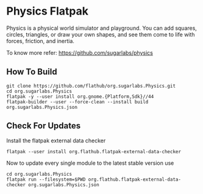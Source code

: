 # Physics Flatpak

Physics is a physical world simulator and playground. You can add squares, circles, triangles, or draw your own shapes, and see them come to life with forces, friction, and inertia.

To know more refer: https://github.com/sugarlabs/physics

## How To Build

```
git clone https://github.com/flathub/org.sugarlabs.Physics.git
cd org.sugarlabs.Physics
flatpak -y --user install org.gnome.{Platform,Sdk}//44
flatpak-builder --user --force-clean --install build org.sugarlabs.Physics.json
```

## Check For Updates

Install the flatpak external data checker
```
flatpak --user install org.flathub.flatpak-external-data-checker
```

Now to update every single module to the latest stable version use
```
cd org.sugarlabs.Physics
flatpak run --filesystem=$PWD org.flathub.flatpak-external-data-checker org.sugarlabs.Physics.json
```